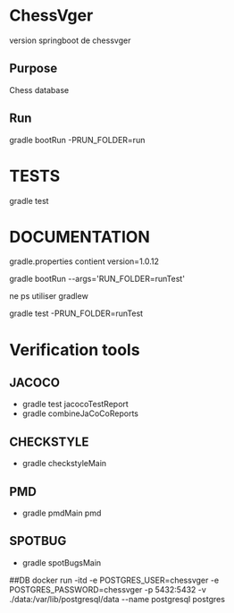 # ChessVger
version springboot de chessvger
## Purpose

Chess database

## Run

gradle bootRun -PRUN_FOLDER=run


# TESTS

gradle test

# DOCUMENTATION

gradle.properties contient version=1.0.12



gradle bootRun --args='RUN_FOLDER=runTest'

ne ps utiliser gradlew

gradle test -PRUN_FOLDER=runTest

# Verification tools

## JACOCO

- gradle test jacocoTestReport
- gradle combineJaCoCoReports

## CHECKSTYLE

- gradle checkstyleMain

## PMD

- gradle pmdMain pmd

## SPOTBUG

- gradle spotBugsMain

##DB
docker run -itd -e POSTGRES_USER=chessvger -e POSTGRES_PASSWORD=chessvger -p 5432:5432 -v ./data:/var/lib/postgresql/data --name postgresql postgres